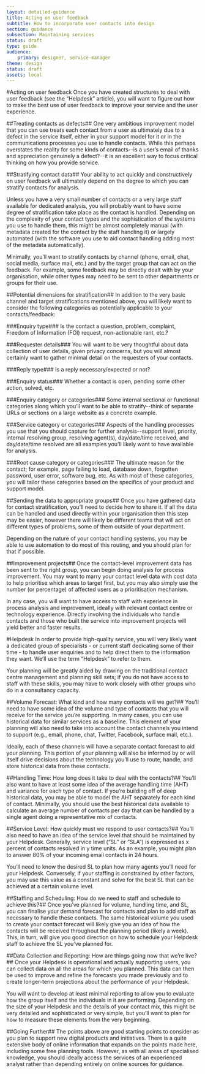```yaml
---
layout: detailed-guidance
title: Acting on user feedback
subtitle: How to incorporate user contacts into design
section: guidance
subsection: Maintaining services
status: draft
type: guide
audience: 
    primary: designer, service-manager 
theme: design
status: draft
assets: local
---
```


#Acting on user feedback
Once you have created structures to deal with user feedback (see the “Helpdesk” article), you will want to figure out how to make the best use of user feedback to improve your service and the user experience.

##Treating contacts as defects##
One very ambitious improvement model that you can use treats each contact from a user as ultimately due to a defect in the service itself, either in your support model for it or in the communications processes you use to handle contacts. While this perhaps overstates the reality for some kinds of contacts--is a user’s email of thanks and appreciation genuinely a defect?--it is an excellent way to focus critical thinking on how you provide service.  

##Stratifying contact data##
Your ability to act quickly and constructively on user feedback will ultimately depend on the degree to which you can stratify contacts for analysis.  

Unless you have a very small number of contacts or a very large staff available for dedicated analysis, you will probably want to have some degree of stratification take place as the contact is handled. Depending on the complexity of your contact types and the sophistication of the systems you use to handle them, this might be almost completely manual (with metadata created for the contact by the staff handling it) or largely automated (with the software you use to aid contact handling adding most of the metadata automatically).

Minimally, you’ll want to stratify contacts by channel (phone, email, chat, social media, surface mail, etc.) and by the target group that can act on the feedback. For example, some feedback may be directly dealt with by your organisation, while other types may need to be sent to other departments or groups for their use.

##Potential dimensions for stratification##
In addition to the very basic channel and target stratifications mentioned above, you will likely want to consider the following categories as potentially applicable to your contacts/feedback:

###Enquiry type###
Is the contact a question, problem, complaint, Freedom of Information (FOI) request, non-actionable rant, etc.?

###Requester details###
You will want to be very thoughtful about data collection of user details, given privacy concerns, but you will almost certainly want to gather minimal detail on the requesters of your contacts.

###Reply type###
Is a reply necessary/expected or not?

###Enquiry status###
Whether a contact is open, pending some other action, solved, etc.

###Enquiry category or categories###
Some internal sectional or functional categories along which you’ll want to be able to stratify--think of separate URLs or sections on a large website as a concrete example.

###Service category or categories###
Aspects of the handling processes you use that you should capture for further analysis--support level, priority, internal resolving group, resolving agent(s), day/date/time received, and day/date/time resolved are all examples you’ll likely want to have available for analysis.

###Root cause category or categories###
The ultimate reason for the contact; for example, page failing to load, database down, forgotten password, user error, software bug, etc.  As with most of these categories, you will tailor these categories based on the specifics of your product and support model.

##Sending the data to appropriate groups##
Once you have gathered data for contact stratification, you’ll need to decide how to share it.  If all the data can be handled and used directly within your organisation then this step may be easier, however there will likely be different teams that will act on different types of problems, some of them outside of your department.

Depending on the nature of your contact handling systems, you may be able to use automation to do most of this routing, and you should plan for that if possible.

##Improvement projects##
Once the contact-level improvement data has been sent to the right group, you can begin doing analysis for process improvement. You may want to marry your contact level data with cost data to help prioritise which areas to target first, but you may also simply use the number (or percentage) of affected users as a prioritisation mechanism. 

In any case, you will want to have access to staff with experience in process analysis and improvement, ideally with relevant contact centre or technology experience. Directly involving the individuals who handle contacts and those who built the service into improvement projects will yield better and faster results.


#Helpdesk
In order to provide high-quality service, you will very likely want a dedicated group of specialists - or current staff dedicating some of their time - to handle user enquiries and to help direct them to the information they want. We’ll use the term “Helpdesk” to refer to them.

Your planning will be greatly aided by drawing on the traditional contact centre management and planning skill sets; if you do not have access to staff with these skills, you may have to work closely with other groups who do in a consultancy capacity.

##Volume Forecast: What kind and how many contacts will we get?##
You’ll need to have some idea of the volume and type of contacts that you will receive for the service you’re supporting. In many cases, you can use historical data for similar services as a baseline. This element of your planning will also need to take into account the contact channels you intend to support (e.g., email, phone, chat, Twitter, Facebook, surface mail, etc.).  

Ideally, each of these channels will have a separate contact forecast to aid your planning. This portion of your planning will also be informed by or will itself drive decisions about the technology you’ll use to route, handle, and store historical data from these contacts.

##Handling Time: How long does it take to deal with the contacts?##
You’ll also want to have at least some idea of the average handling time (AHT) and variance for each type of contact. If you’re building off of deep historical data, you may be able to model the AHT separately for each kind of contact. Minimally, you should use the best historical data available to calculate an average number of contacts per day that can be handled by a single agent doing a representative mix of contacts.

##Service Level: How quickly must we respond to user contacts?##
You’ll also need to have an idea of the service level that should be maintained by your Helpdesk.  Generally, service level (“SL” or “SLA”) is expressed as x percent of contacts resolved in y time units. As an example, you might plan to answer 80% of your incoming email contacts in 24 hours.  

You’ll need to know the desired SL to plan how many agents you’ll need for your Helpdesk.  Conversely, if your staffing is constrained by other factors, you may use this value as a constant and solve for the best SL that can be achieved at a certain volume level.

##Staffing and Scheduling: How do we need to staff and schedule to achieve this?##
Once you’ve planned for volume, handling time, and SL, you can finalise your demand forecast for contacts and plan to add staff as necessary to handle these contacts. The same historical volume you used to create your contact forecast will likely give you an idea of how the contacts will be received throughout the planning period (likely a week). This, in turn, will give you good direction on how to schedule your Helpdesk staff to achieve the SL you’ve planned for.

##Data Collection and Reporting: How are things going now that we’re live?##
Once your Helpdesk is operational and actually supporting users, you can collect data on all the areas for which you planned. This data can then be used to improve and refine the forecasts you made previously and to create longer-term projections about the performance of your Helpdesk.  

You will want to develop at least minimal reporting to allow you to evaluate how the group itself and the individuals in it are performing. Depending on the size of your Helpdesk and the details of your contact mix, this might be very detailed and sophisticated or very simple, but you’ll want to plan for how to measure these elements from the very beginning. 

##Going Further##
The points above are good starting points to consider as you plan to support new digital products and initiatives. There is a quite extensive body of online information that expands on the points made here, including some free planning tools. However, as with all areas of specialised knowledge, you should ideally access the services of an experienced analyst rather than depending entirely on online sources for guidance.
